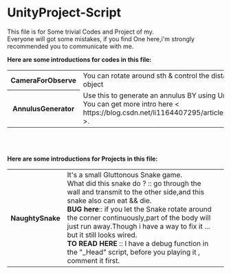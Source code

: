 # UnityProject-Script
This file is for Some trivial Codes and Project of my.<br/>
Everyone will got some mistakes, if you find One here,i'm strongly recommended you to communicate with me.


<b>Here are some introductions for codes in this file:</b><br/>
<table>
    <tr>
        <th>CameraForObserve</th>
        <td>You can rotate around sth & control the distance with target object<td/>
    </tr>
     <tr>
        <th>AnnulusGenerator</th>
        <td>Use this to generate an annulus BY using Unity Mesh in code. <br/>
            You can get more intro here < https://blog.csdn.net/li1164407295/article/details/88587437 >. 
        <td/>
    </tr>
</table>

<br/><br/>

<b>Here are some introductions for Projects in this file:</b><br/>
<table>
    <tr>
        <th>NaughtySnake</th>
        <td>It's a small Gluttonous Snake game. <br/>
            What did this snake do ? :: go through the wall and transmit to the other side,and this snake also can eat && die.<br/>
            <b>BUG here</b>::   if you let the Snake rotate around the corner continuously,part of the body will just run away.Though i have a way to fix it ... but it still looks wired.<br/>
            <b>TO READ HERE</b> :: I have a debug function in the "_Head" script, before you playing it , comment it first.
        <td/>
    </tr>
</table>
